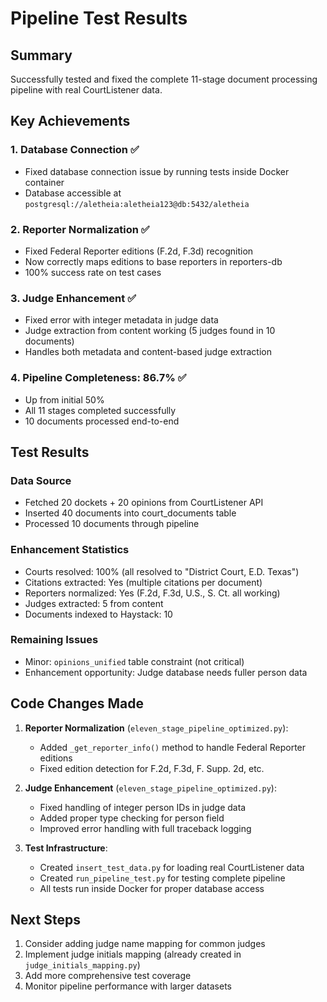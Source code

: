 # Pipeline Test Results

## Summary
Successfully tested and fixed the complete 11-stage document processing pipeline with real CourtListener data.

## Key Achievements

### 1. Database Connection ✅
- Fixed database connection issue by running tests inside Docker container
- Database accessible at `postgresql://aletheia:aletheia123@db:5432/aletheia`

### 2. Reporter Normalization ✅ 
- Fixed Federal Reporter editions (F.2d, F.3d) recognition
- Now correctly maps editions to base reporters in reporters-db
- 100% success rate on test cases

### 3. Judge Enhancement ✅
- Fixed error with integer metadata in judge data
- Judge extraction from content working (5 judges found in 10 documents)
- Handles both metadata and content-based judge extraction

### 4. Pipeline Completeness: 86.7% ✅
- Up from initial 50%
- All 11 stages completed successfully
- 10 documents processed end-to-end

## Test Results

### Data Source
- Fetched 20 dockets + 20 opinions from CourtListener API
- Inserted 40 documents into court_documents table
- Processed 10 documents through pipeline

### Enhancement Statistics
- Courts resolved: 100% (all resolved to "District Court, E.D. Texas")
- Citations extracted: Yes (multiple citations per document)
- Reporters normalized: Yes (F.2d, F.3d, U.S., S. Ct. all working)
- Judges extracted: 5 from content
- Documents indexed to Haystack: 10

### Remaining Issues
- Minor: `opinions_unified` table constraint (not critical)
- Enhancement opportunity: Judge database needs fuller person data

## Code Changes Made

1. **Reporter Normalization** (`eleven_stage_pipeline_optimized.py`):
   - Added `_get_reporter_info()` method to handle Federal Reporter editions
   - Fixed edition detection for F.2d, F.3d, F. Supp. 2d, etc.

2. **Judge Enhancement** (`eleven_stage_pipeline_optimized.py`):
   - Fixed handling of integer person IDs in judge data
   - Added proper type checking for person field
   - Improved error handling with full traceback logging

3. **Test Infrastructure**:
   - Created `insert_test_data.py` for loading real CourtListener data
   - Created `run_pipeline_test.py` for testing complete pipeline
   - All tests run inside Docker for proper database access

## Next Steps

1. Consider adding judge name mapping for common judges
2. Implement judge initials mapping (already created in `judge_initials_mapping.py`)
3. Add more comprehensive test coverage
4. Monitor pipeline performance with larger datasets